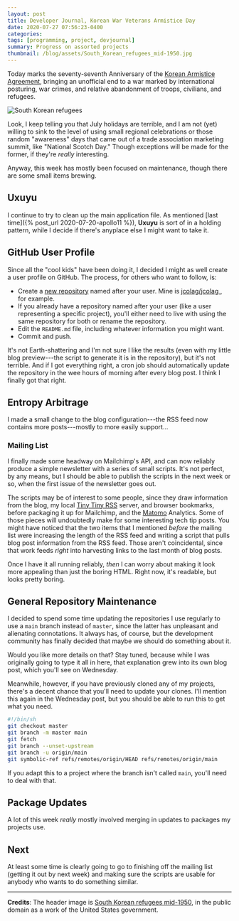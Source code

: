 ```yaml
---
layout: post
title: Developer Journal, Korean War Veterans Armistice Day
date: 2020-07-27 07:56:23-0400
categories:
tags: [programming, project, devjournal]
summary: Progress on assorted projects
thumbnail: /blog/assets/South_Korean_refugees_mid-1950.jpg
---
```


Today marks the seventy-seventh Anniversary of the [Korean Armistice Agreement](https://en.wikipedia.org/wiki/Korean_Armistice_Agreement), bringing an unofficial end to a war marked by international posturing, war crimes, and relative abandonment of troops, civilians, and refugees.

![South Korean refugees](/blog/assets/South_Korean_refugees_mid-1950.jpg "South Korean refugees")

Look, I keep telling you that July holidays are terrible, and I am not (yet) willing to sink to the level of using small regional celebrations or those random "awareness" days that came out of a trade association marketing summit, like "National Scotch Day."  Though exceptions will be made for the former, if they're *really* interesting.

Anyway, this week has mostly been focused on maintenance, though there are some small items brewing.

## Uxuyu

I continue to try to clean up the main application file.  As mentioned [last time]({% post_url 2020-07-20-apollo11 %}), **Uxuyu** is sort of in a holding pattern, while I decide if there's anyplace else I might want to take it.

## GitHub User Profile

Since all the "cool kids" have been doing it, I decided I might as well create a user profile on GitHub.  The process, for others who want to follow, is:

 * Create a [new repository](https://github.com/new) named after your user.  Mine is [jcolag/jcolag <i class="fab fa-github"></i>](https://github.com/jcolag/jcolag), for example.
 * If you already have a repository named after your user (like a user representing a specific project), you'll either need to live with using the same repository for both or rename the repository.
 * Edit the `README.md` file, including whatever information you might want.
 * Commit and push.

It's not Earth-shattering and I'm not sure I like the results (even with my little blog preview---the script to generate it is in the repository), but it's not terrible.  And if I got everything right, a cron job should automatically update the repository in the wee hours of morning after every blog post.  I think I finally got that right.

## Entropy Arbitrage

I made a small change to the blog configuration---the RSS feed now contains more posts---mostly to more easily support...

### Mailing List

I finally made some headway on Mailchimp's API, and can now reliably produce a simple newsletter with a series of small scripts.  It's not perfect, by any means, but I should be able to publish the scripts in the next week or so, when the first issue of the newsletter goes out.

The scripts may be of interest to some people, since they draw information from the blog, my local [Tiny Tiny RSS](https://tt-rss.org/) server, and browser bookmarks, before packaging it up for Mailchimp, and the [Matomo](https://matomo.org/) Analytics.  Some of those pieces will undoubtedly make for some interesting tech tip posts.  You might have noticed that the two items that I mentioned *before* the mailing list were increasing the length of the RSS feed and writing a script that pulls blog post information from the RSS feed.  Those aren't coincidental, since that work feeds *right* into harvesting links to the last month of blog posts.

Once I have it all running reliably, *then* I can worry about making it look more appealing than just the boring HTML.  Right now, it's readable, but looks pretty boring.

## General Repository Maintenance

I decided to spend some time updating the repositories I use regularly to use a `main` branch instead of `master`, since the latter has unpleasant and alienating connotations.  It always has, of course, but the development community has finally decided that maybe we should do something about it.

Would you like more details on that?  Stay tuned, because while I was originally going to type it all in here, that explanation grew into its own blog post, which you'll see on Wednesday.

Meanwhile, however, if you have previously cloned any of my projects, there's a decent chance that you'll need to update your clones.  I'll mention this again in the Wednesday post, but you should be able to run this to get what you need.

```sh
#!/bin/sh
git checkout master
git branch -m master main
git fetch
git branch --unset-upstream
git branch -u origin/main
git symbolic-ref refs/remotes/origin/HEAD refs/remotes/origin/main
```

If you adapt this to a project where the branch isn't called `main`, you'll need to deal with that.

## Package Updates

A lot of this week *really* mostly involved merging in updates to packages my projects use.

## Next

At least some time is clearly going to go to finishing off the mailing list (getting it out by next week) and making sure the scripts are usable for anybody who wants to do something similar.

* * *

**Credits**:  The header image is [South Korean refugees mid-1950](https://commons.wikimedia.org/wiki/File:South_Korean_refugees_mid-1950.jpg), in the public domain as a work of the United States government.
